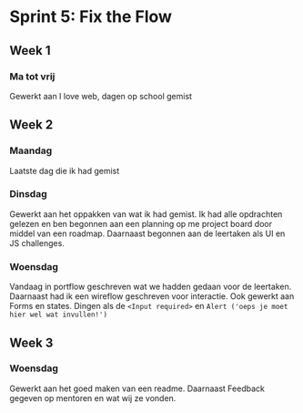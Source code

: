 # Sprint 5: Fix the Flow

## Week 1

### Ma tot vrij
Gewerkt aan I love web, dagen op school gemist 

## Week 2

### Maandag
Laatste dag die ik had gemist

### Dinsdag
Gewerkt aan het oppakken van wat ik had gemist. Ik had alle opdrachten gelezen en ben begonnen aan een planning op me project board door middel van een roadmap. Daarnaast begonnen aan de leertaken als UI en JS challenges.

### Woensdag
Vandaag in portflow geschreven wat we hadden gedaan voor de leertaken. Daarnaast had ik een wireflow geschreven voor interactie. Ook gewerkt aan Forms en states. Dingen als de `<Input required>` en `Alert ('oeps je moet hier wel wat invullen!')`

## Week 3

### Woensdag
Gewerkt aan het goed maken van een readme. Daarnaast Feedback gegeven op mentoren en wat wij ze vonden.

